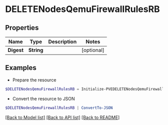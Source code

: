 # DELETENodesQemuFirewallRulesRB
## Properties

Name | Type | Description | Notes
------------ | ------------- | ------------- | -------------
**Digest** | **String** |  | [optional] 

## Examples

- Prepare the resource
```powershell
$DELETENodesQemuFirewallRulesRB = Initialize-PVEDELETENodesQemuFirewallRulesRB  -Digest null
```

- Convert the resource to JSON
```powershell
$DELETENodesQemuFirewallRulesRB | ConvertTo-JSON
```

[[Back to Model list]](../README.md#documentation-for-models) [[Back to API list]](../README.md#documentation-for-api-endpoints) [[Back to README]](../README.md)

